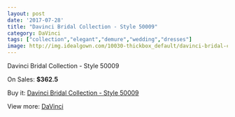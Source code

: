 ```yaml
---
layout: post
date: '2017-07-28'
title: "Davinci Bridal Collection - Style 50009"
category: DaVinci
tags: ["collection","elegant","demure","wedding","dresses"]
image: http://img.idealgown.com/10030-thickbox_default/davinci-bridal-collection-style-50009.jpg
---
```

Davinci Bridal Collection - Style 50009

On Sales: **$362.5**
<a href="https://www.idealgown.com/en/davinci/4136-davinci-bridal-collection-style-50009.html"><amp-img layout="responsive" width="600" height="600" src="//img.idealgown.com/10030-thickbox_default/davinci-bridal-collection-style-50009.jpg" alt="Davinci Bridal Collection - Style 50009 0" /></a>
<a href="https://www.idealgown.com/en/davinci/4136-davinci-bridal-collection-style-50009.html"><amp-img layout="responsive" width="600" height="600" src="//img.idealgown.com/10032-thickbox_default/davinci-bridal-collection-style-50009.jpg" alt="Davinci Bridal Collection - Style 50009 1" /></a>
<a href="https://www.idealgown.com/en/davinci/4136-davinci-bridal-collection-style-50009.html"><amp-img layout="responsive" width="600" height="600" src="//img.idealgown.com/10031-thickbox_default/davinci-bridal-collection-style-50009.jpg" alt="Davinci Bridal Collection - Style 50009 2" /></a>

Buy it: [Davinci Bridal Collection - Style 50009](https://www.idealgown.com/en/davinci/4136-davinci-bridal-collection-style-50009.html "Davinci Bridal Collection - Style 50009")

View more: [DaVinci](https://www.idealgown.com/en/48-davinci "DaVinci")